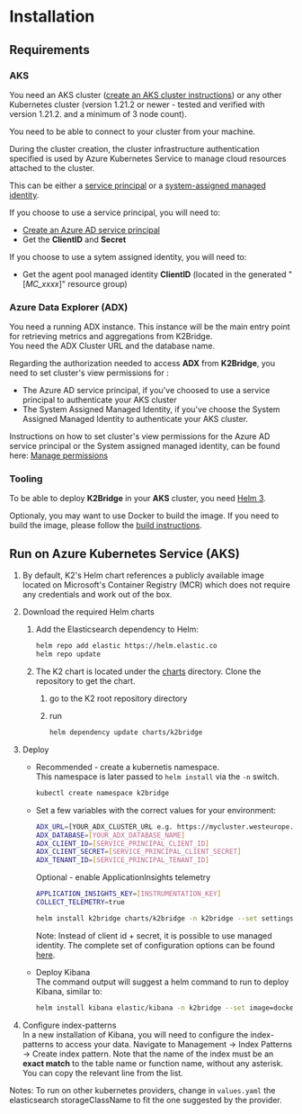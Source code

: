 # Installation

## Requirements

### AKS

You need an AKS cluster ([create an AKS cluster instructions](https://docs.microsoft.com/en-us/azure/aks/kubernetes-walkthrough-portal#create-an-aks-cluster)) or any other Kubernetes cluster (version 1.21.2 or newer - tested and verified with version 1.21.2. and a minimum of 3 node count).  

You need to be able to connect to your cluster from your machine.

During the cluster creation, the cluster infrastructure authentication specified is used by Azure Kubernetes Service to manage cloud resources attached to the cluster.  

This can be either a [service principal](https://docs.microsoft.com/en-us/azure/aks/kubernetes-service-principal?tabs=azure-cli) or a [system-assigned managed identity](https://docs.microsoft.com/en-us/azure/aks/use-managed-identity).

If you choose to use a service principal, you will need to:
* [Create an Azure AD service principal](https://docs.microsoft.com/en-us/azure/active-directory/develop/howto-create-service-principal-portal#create-an-azure-active-directory-application)
* Get the **ClientID** and **Secret**

If you choose to use a sytem assigned identity, you will need to:
* Get the agent pool managed identity **ClientID** (located in the generated "[_MC_xxxx_]" resource group)

### Azure Data Explorer (ADX)

You need a running ADX instance. This instance will be the main entry point for retrieving metrics and aggregations from K2Bridge.  
You need the ADX Cluster URL and the database name.

Regarding the authorization needed to access **ADX** from **K2Bridge**, you need to set cluster's view permissions for :
* The Azure AD service principal, if you've choosed to use a service principal to authenticate your AKS cluster
* The System Assigned Managed Identity, if you've choose the System Assigned Managed Identity to authenticate your AKS cluster.

Instructions on how to set cluster's view permissions for the Azure AD service principal or the System assigned managed identity, can be found here: [Manage permissions](https://docs.microsoft.com/en-us/azure/data-explorer/manage-database-permissions#manage-permissions-in-the-azure-portal)

### Tooling

To be able to deploy **K2Bridge** in your **AKS** cluster, you need [Helm 3](https://github.com/helm/helm#install).

Optionaly, you may want to use Docker to build the image.
If you need to build the image, please follow the [build instructions](./build.md).

## Run on Azure Kubernetes Service (AKS)

1. By default, K2's Helm chart references a publicly available image located on Microsoft's Container Registry (MCR) which does not require any credentials and work out of the box.

1. Download the required Helm charts

    1. Add the Elasticsearch dependency to Helm:

        ```sh
        helm repo add elastic https://helm.elastic.co
        helm repo update
        ```

    1. The K2 chart is located under the [charts](../charts) directory. Clone the repository to get the chart.

        1. go to the K2 root repository directory

        1. run

            ```sh
            helm dependency update charts/k2bridge
            ```

1. Deploy

    * Recommended - create a kubernetis namespace.  
         This namespace is later passed to `helm install` via the `-n` switch.

      ```sh
      kubectl create namespace k2bridge
      ```

    * Set a few variables with the correct values for your environment:

        ```sh
        ADX_URL=[YOUR_ADX_CLUSTER_URL e.g. https://mycluster.westeurope.kusto.windows.net]
        ADX_DATABASE=[YOUR_ADX_DATABASE_NAME]
        ADX_CLIENT_ID=[SERVICE_PRINCIPAL_CLIENT_ID]
        ADX_CLIENT_SECRET=[SERVICE_PRINCIPAL_CLIENT_SECRET]
        ADX_TENANT_ID=[SERVICE_PRINCIPAL_TENANT_ID]
        ```

        Optional - enable ApplicationInsights telemetry

        ```sh
        APPLICATION_INSIGHTS_KEY=[INSTRUMENTATION_KEY]
        COLLECT_TELEMETRY=true
        ```

        ```sh
        helm install k2bridge charts/k2bridge -n k2bridge --set settings.adxClusterUrl="$ADX_URL" --set settings.adxDefaultDatabaseName="$ADX_DATABASE" --set settings.aadClientId="$ADX_CLIENT_ID" --set settings.aadClientSecret="$ADX_CLIENT_SECRET" --set settings.aadTenantId="$ADX_TENANT_ID" [--set image.tag=7.16_latest] [--set settings.collectTelemetry=$COLLECT_TELEMETRY]
        ```

        Note: Instead of client id + secret, it is possible to use managed identity.
        The complete set of configuration options can be found [here](./configuration.md).

    * Deploy Kibana  
        The command output will suggest a helm command to run to deploy Kibana, similar to:

        ```sh
        helm install kibana elastic/kibana -n k2bridge --set image=docker.elastic.co/kibana/kibana-oss --set imageTag=7.10.2 --set elasticsearchHosts=http://k2bridge:8080
        ```

1. Configure index-patterns  
In a new installation of Kibana, you will need to configure the index-patterns to access your data.
Navigate to Management -> Index Patterns -> Create index pattern.
Note that the name of the index must be an **exact match** to the table name or function name, without any asterisk. You can copy the relevant line from the list.

Notes:
To run on other kubernetes providers, change in `values.yaml` the elasticsearch storageClassName to fit the one suggested by the provider.
